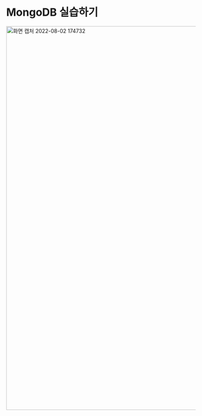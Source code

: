 # MongoDB 실습하기 
<img width="1020" alt="화면 캡처 2022-08-02 174732" src="https://user-images.githubusercontent.com/91322621/182333289-67df44ed-b3f4-41e4-a000-3f69c56a86c0.png">
